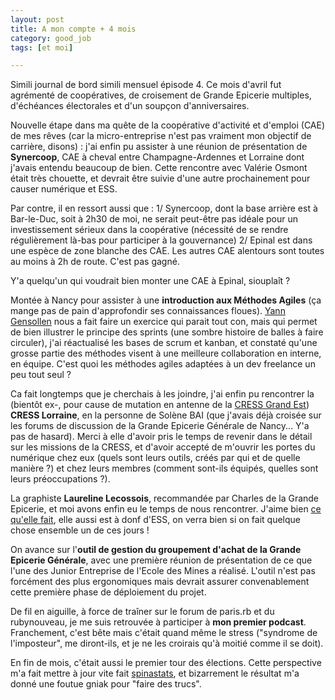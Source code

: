 ```yaml
---
layout: post
title: A mon compte + 4 mois
category: good_job
tags: [et moi]

---
```


Simili journal de bord simili mensuel épisode 4. Ce mois d'avril fut agrémenté de coopératives, de croisement de Grande Epicerie multiples, d'échéances électorales et d'un soupçon d'anniversaires.

<!--more-->

Nouvelle étape dans ma quête de la coopérative d'activité et d'emploi (CAE) de mes rêves (car la micro-entreprise n'est pas vraiment mon objectif de carrière, disons) : j'ai enfin pu assister à une réunion de présentation de **Synercoop**, CAE à cheval entre Champagne-Ardennes et Lorraine dont j'avais entendu beaucoup de bien. Cette rencontre avec Valérie Osmont était très chouette, et devrait être suivie d'une autre prochainement pour causer numérique et ESS.

Par contre, il en ressort aussi que :
1/ Synercoop, dont la base arrière est à Bar-le-Duc, soit à 2h30 de moi, ne serait peut-être pas idéale pour un investissement sérieux dans la coopérative (nécessité de se rendre régulièrement là-bas pour participer à la gouvernance)
2/ Epinal est dans une espèce de zone blanche des CAE. Les autres CAE alentours sont toutes au moins à 2h de route. C'est pas gagné.

Y'a quelqu'un qui voudrait bien monter une CAE à Epinal, siouplaît ?

Montée à Nancy pour assister à une **introduction aux Méthodes Agiles** (ça mange pas de pain d'approfondir ses connaissances floues). [Yann Gensollen](https://twitter.com/yann_g) nous a fait faire un exercice qui parait tout con, mais qui permet de bien illustrer le principe des sprints (une sombre histoire de balles à faire circuler), j'ai réactualisé les bases de scrum et kanban, et constaté qu'une grosse partie des méthodes visent à une meilleure collaboration en interne, en équipe. C'est quoi les méthodes agiles adaptées à un dev freelance un peu tout seul ?

Ca fait longtemps que je cherchais à les joindre, j'ai enfin pu rencontrer la (bientôt ex-, pour cause de mutation en antenne de la [CRESS Grand Est](http://cresca.fr/communique-de-presse-creation-de-la-cress-grand-est/)) **CRESS Lorraine**, en la personne de Solène BAI (que j'avais déjà croisée sur les forums de discussion de la Grande Epicerie Générale de Nancy... Y'a pas de hasard). Merci à elle d'avoir pris le temps de revenir dans le détail sur les missions de la CRESS, et d'avoir accepté de m'ouvrir les portes du numérique chez eux (quels sont leurs outils, créés par qui et de quelle manière ?) et chez leurs membres (comment sont-ils équipés, quelles sont leurs préoccupations ?).

La graphiste **Laureline Lecossois**, recommandée par Charles de la Grande Epicerie, et moi avons enfin eu le temps de nous rencontrer. J'aime bien [ce qu'elle fait](http://studiobluecherry.tumblr.com/), elle aussi est à donf d'ESS, on verra bien si on fait quelque chose ensemble un de ces jours !

On avance sur l'**outil de gestion du groupement d'achat de la Grande Epicerie Générale**, avec une première réunion de présentation de ce que l'une des Junior Entreprise de l'Ecole des Mines a réalisé. L'outil n'est pas forcément des plus ergonomiques mais devrait assurer convenablement cette première phase de déploiement du projet.

De fil en aiguille, à force de traîner sur le forum de paris.rb et du rubynouveau, je me suis retrouvée à participer à **mon premier podcast**. Franchement, c'est bête mais c'était quand même le stress ("syndrome de l'imposteur", me diront-ils, et je ne les croirais qu'à moitié comme il se doit).

<!-- Niveau technique, grande victoire et gros apprentissage : installation d'un serveur avec n -->

En fin de mois, c'était aussi le premier tour des élections. Cette perspective m'a fait mettre à jour vite fait [spinastats](), et bizarrement le résultat m'a donné une foutue gniak pour "faire des trucs".
